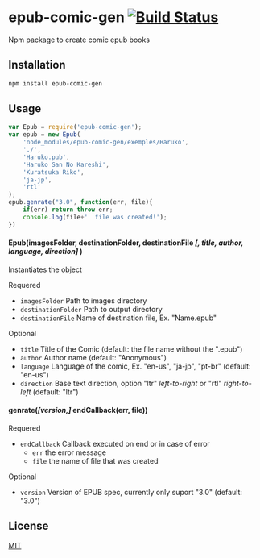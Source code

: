 # epub-comic-gen [![Build Status](https://travis-ci.org/weslleih/epub-comic-gen.svg?branch=master)](https://travis-ci.org/weslleih/epub-comic-gen)
Npm package to create comic epub books

## Installation ##

```bash
npm install epub-comic-gen
```

## Usage ##

```js
var Epub = require('epub-comic-gen');
var epub = new Epub(
    'node_modules/epub-comic-gen/exemples/Haruko',
    './',
    'Haruko.pub',
    'Haruko San No Kareshi',
    'Kuratsuka Riko',
    'ja-jp',
    'rtl'
);
epub.genrate("3.0", function(err, file){
    if(err) return throw err;
    console.log(file+'  file was created!');
})
```
#### Epub(imagesFolder, destinationFolder, destinationFile *[, title, author, language, direction]* )
Instantiates the object

Requered
- `imagesFolder` Path to images directory
- `destinationFolder` Path to output directory
- `destinationFile` Name of destination file, Ex. "Name.epub"

Optional
- `title` Title of the Comic (default: the file name without the ".epub")
- `author` Author name (default: "Anonymous")
- `language` Language of the comic, Ex. "en-us", "ja-jp", "pt-br" (default: "en-us")
- `direction` Base text direction, option "ltr" *left-to-right* or "rtl" *right-to-left* (default: "ltr")

#### genrate(*[version,]* endCallback(err, file))
Requered
- `endCallback` Callback executed on end or in case of error
    * `err` the error message
    * `file` the name of file that was created

Optional        
- `version` Version of EPUB spec, currently only suport "3.0" (default: "3.0")

## License
[MIT](LICENSE)
